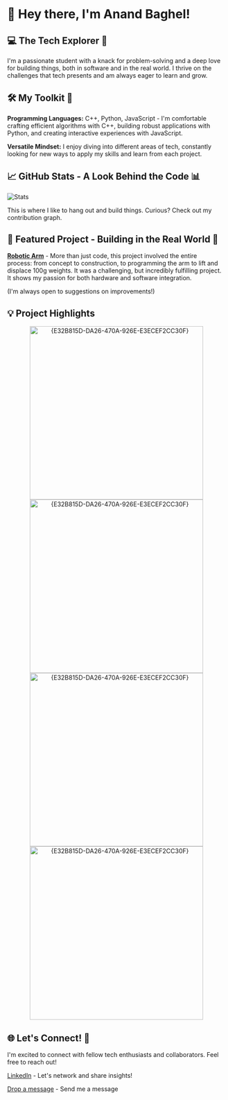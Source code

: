 # 👋 Hey there, I'm Anand Baghel!

## 💻 The Tech Explorer 🚀

I'm a passionate student with a knack for problem-solving and a deep love for building things, both in software and in the real world. I thrive on the challenges that tech presents and am always eager to learn and grow.

## 🛠️ My Toolkit 🧰

**Programming Languages:** C++, Python, JavaScript - I'm comfortable crafting efficient algorithms with C++, building robust applications with Python, and creating interactive experiences with JavaScript.

**Versatile Mindset:** I enjoy diving into different areas of tech, constantly looking for new ways to apply my skills and learn from each project.
## 📈 GitHub Stats - A Look Behind the Code 📊

![Stats](https://github-readme-stats.vercel.app/api?username=anandrajbaghel&show_icons=true&theme=radical)

This is where I like to hang out and build things. Curious? Check out my contribution graph.

## 🌟 Featured Project - Building in the Real World 🤖

[**Robotic Arm**](https://github.com/anandrajbaghel/Robotic-Arm) - More than just code, this project involved the entire process: from concept to construction, to programming the arm to lift and displace 100g weights. It was a challenging, but incredibly fulfilling project. It shows my passion for both hardware and software integration.

(I'm always open to suggestions on improvements!)

## 💡 Project Highlights

<div align="center">
  
  <img width="400" alt="{E32B815D-DA26-470A-926E-E3ECEF2CC30F}" src="https://github.com/user-attachments/assets/3d1899f9-8223-4175-b9b9-de94615d38a5" />
  
  <img width="400" alt="{E32B815D-DA26-470A-926E-E3ECEF2CC30F}" src="https://github.com/user-attachments/assets/1211104c-7499-4ecd-b908-f1c5758c067b" />
  
  <img width="400" alt="{E32B815D-DA26-470A-926E-E3ECEF2CC30F}" src="https://github.com/user-attachments/assets/2a56aa21-fc1a-474d-8836-cd506f5f736d" />
  
  <img width="400" alt="{E32B815D-DA26-470A-926E-E3ECEF2CC30F}" src="https://github.com/user-attachments/assets/770f3120-4fff-421e-af0b-52b9ef0fd123" />

</div>

## 🌐 Let's Connect! 🤝

I'm excited to connect with fellow tech enthusiasts and collaborators. Feel free to reach out!

[LinkedIn](https://www.linkedin.com/in/anandrajbaghel/) - Let's network and share insights!

[Drop a message](https://anandrajbaghel.github.io/Blog-Website/contact.html) - Send me a message
